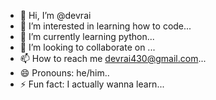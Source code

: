 - 👋 Hi, I’m @devrai
- 👀 I’m interested in learning how to code...
- 🌱 I’m currently learning python...
- 💞️ I’m looking to collaborate on ...
- 📫 How to reach me devrai430@gmail.com...
- 😄 Pronouns: he/him..
- ⚡ Fun fact: I actually wanna learn...

<!---
devrai22/devrai22 is a ✨ special ✨ repository because its `README.md` (this file) appears on your GitHub profile.
You can click the Preview link to take a look at your changes.
--->
